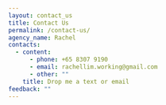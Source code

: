 ```yaml
---
layout: contact_us
title: Contact Us
permalink: /contact-us/
agency_name: Rachel
contacts:
  - content:
      - phone: +65 8307 9190
      - email: rachellim.working@gmail.com
      - other: ""
    title: Drop me a text or email
feedback: ""
---
```

